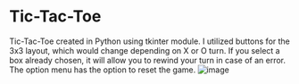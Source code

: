# Tic-Tac-Toe
Tic-Tac-Toe created in Python using tkinter module. I utilized buttons for the 3x3 layout, which would change depending on X or O turn. If you select a box already chosen, it will allow you to rewind your turn in case of an error. The option menu has the option to reset the game.
![image](https://user-images.githubusercontent.com/87919000/129663052-037dc73d-8684-4631-8165-6c6602516f84.png)
